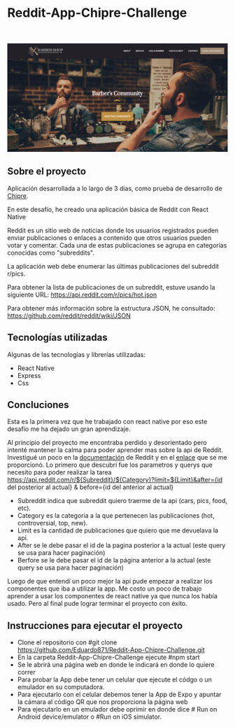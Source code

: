 # Reddit-App-Chipre-Challenge
<br> </br>
![proyect](https://github.com/Eduardo871/Landing-Page-Coca-Cola/blob/main/images/Screenshot%20from%202021-07-01%2011-17-39.png?raw=true)


## Sobre el proyecto

Aplicación desarrollada a lo largo de 3 dias, como prueba de desarrollo de [Chipre](www.chiper.co). 

En este desafío, he creado una aplicación básica de Reddit con React Native

Reddit es un sitio web de noticias donde los usuarios registrados pueden enviar publicaciones o enlaces a contenido que otros usuarios pueden votar y comentar. Cada una de estas publicaciones se agrupa en categorías conocidas como "subreddits".

La aplicación web debe enumerar las últimas publicaciones del subreddit r/pics.

Para obtener la lista de publicaciones de un subreddit, estuve usando la siguiente URL: https://api.reddit.com/r/pics/hot.json

Para obtener más información sobre la estructura JSON, he consultado: https://github.com/reddit/reddit/wiki/JSON 

## Tecnologías utilizadas

Algunas de las tecnologías y librerías utilizadas:

- React Native
- Express
- Css

## Concluciones
Esta es la primera vez que he trabajado con react native por eso este desafío me ha dejado un gran aprendizaje.

Al principio del proyecto me encontraba perdido y desorientado pero intenté mantener la calma para poder aprender mas sobre la api de Reddit. 
Investigué un poco en la [documentación](https://www.reddit.com/dev/api/) de Reddit y en el [enlace](https://github.com/reddit/reddit/wiki/JSON) que se me proporcionó. 
Lo primero que descubrí fue  los parametros y querys que necesito para poder realizar la tarea https://api.reddit.com/r/${Subreddit}/${Category}?limit=${Limit}&after={id del posterior al actual} & before={id del anterior al actual}

- Subreddit indica que subreddit quiero traerme de la api (cars, pics, food, etc).
- Category es la categoria a la que pertenecen las publicaciones (hot, controversial, top, new).
- Limit es la cantidad de publicaciones que quiero que me devuelava la api.
- After se le debe pasar el id de la pagina posterior a la actual (este query se usa para hacer paginación)
- Berfore se le debe pasar el id de la página anterior a la actual (este query se usa para hacer paginación)

Luego de que entendí un poco mejor la api pude empezar a realizar los componentes que iba a utilizar la app. Me costo un poco de trabajo aprender a usar los componentes de react native ya que nunca los había usado. Pero al final pude lograr terminar el proyecto con éxito.


## Instrucciones para ejecutar el proyecto
- Clone el repositorio con  #git clone https://github.com/Eduardo871/Reddit-App-Chipre-Challenge.git
- En la carpeta Reddit-App-Chipre-Challenge ejecute #npm start
- Se le abrirá una página web en donde le indicará en donde lo quiere correr
- Para probar la App debe tener un celular que ejecute el códgo o un emulador en su computadora.
- Para ejecutarlo con el celular debemos tener la App de Expo y apuntar la cámara al código QR que nos proporciona la página web
- Para ejecutarlo en un emulador debe oprimir en donde dice # Run on Android device/emulator o #Run on iOS simulator.

